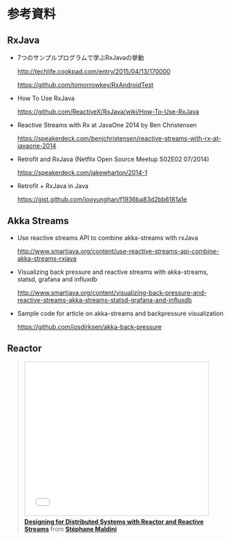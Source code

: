 # 参考資料

## RxJava

* 7つのサンプルプログラムで学ぶRxJavaの挙動

  http://techlife.cookpad.com/entry/2015/04/13/170000

  https://github.com/tomorrowkey/RxAndroidTest

* How To Use RxJava

  https://github.com/ReactiveX/RxJava/wiki/How-To-Use-RxJava

* Reactive Streams with Rx at JavaOne 2014 by Ben Christensen

  https://speakerdeck.com/benjchristensen/reactive-streams-with-rx-at-javaone-2014

* Retrofit and RxJava (Netflix Open Source Meetup S02E02 07/2014)

  https://speakerdeck.com/jakewharton/2014-1

* Retrofit + RxJava in Java

  https://gist.github.com/jooyunghan/f1936ba83d2bb6181a1e

## Akka Streams

* Use reactive streams API to combine akka-streams with rxJava

  http://www.smartjava.org/content/use-reactive-streams-api-combine-akka-streams-rxjava

* Visualizing back pressure and reactive streams with akka-streams, statsd, grafana and influxdb

  http://www.smartjava.org/content/visualizing-back-pressure-and-reactive-streams-akka-streams-statsd-grafana-and-influxdb

* Sample code for article on akka-streams and backpressure visualization

  https://github.com/josdirksen/akka-back-pressure

## Reactor


> <iframe src="//www.slideshare.net/slideshow/embed_code/key/ixVuNjvp0w2RAi" width="425" height="355" frameborder="0" marginwidth="0" marginheight="0" scrolling="no" style="border:1px solid #CCC; border-width:1px; margin-bottom:5px; max-width: 100%;" allowfullscreen> </iframe> <div style="margin-bottom:5px"> <strong> <a href="//www.slideshare.net/StphaneMaldini/meetup-stockholm-2015dswithreactorandreactivestreams" title="Designing for Distributed Systems with Reactor and Reactive Streams" target="_blank">Designing for Distributed Systems with Reactor and Reactive Streams</a> </strong> from <strong><a href="//www.slideshare.net/StphaneMaldini" target="_blank">Stéphane Maldini</a></strong> </div>
